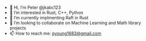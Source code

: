 - 👋 Hi, I’m Peter @jkabc123
- 👀 I’m interested in Rust, C++, Python
- 🌱 I’m currently implmenting Raft in Rust
- 💞️ I’m looking to collaborate on Machine Learning and Math library projects
- 📫 How to reach me: pyoung1683@gmail.com

<!---
jkabc123/jkabc123 is a ✨ special ✨ repository because its `README.md` (this file) appears on your GitHub profile.
You can click the Preview link to take a look at your changes.
--->

